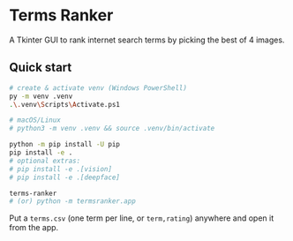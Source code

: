 # Terms Ranker

A Tkinter GUI to rank internet search terms by picking the best of 4 images.

## Quick start

```sh
# create & activate venv (Windows PowerShell)
py -m venv .venv
.\.venv\Scripts\Activate.ps1

# macOS/Linux
# python3 -m venv .venv && source .venv/bin/activate

python -m pip install -U pip
pip install -e .
# optional extras:
# pip install -e .[vision]
# pip install -e .[deepface]

terms-ranker
# (or) python -m termsranker.app
```

Put a `terms.csv` (one term per line, or `term,rating`) anywhere and open it from the app.
